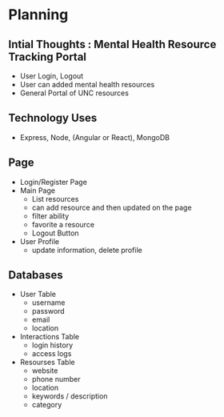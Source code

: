 # Planning

## Intial Thoughts : Mental Health Resource Tracking Portal

- User Login, Logout
- User can added mental health resources
- General Portal of UNC resources

## Technology Uses

- Express, Node, (Angular or React), MongoDB

## Page

- Login/Register Page
- Main Page
  - List resources
  - can add resource and then updated on the page
  - filter ability
  - favorite a resource
  - Logout Button
- User Profile
  - update information, delete profile


## Databases

- User Table 
  - username
  - password
  - email
  - location
- Interactions Table
  - login history
  - access logs
- Resourses Table
  - website
  - phone number
  - location
  - keywords / description
  - category
